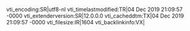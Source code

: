 vti_encoding:SR|utf8-nl
vti_timelastmodified:TR|04 Dec 2019 21:09:57 -0000
vti_extenderversion:SR|12.0.0.0
vti_cacheddtm:TX|04 Dec 2019 21:09:57 -0000
vti_filesize:IR|1604
vti_backlinkinfo:VX|
